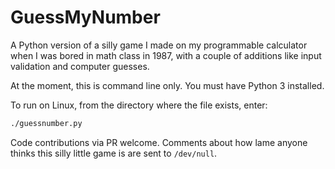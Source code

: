 # GuessMyNumber
A Python version of a silly game I made on my programmable calculator when I was bored in math class in 1987, with a couple of additions like input validation and computer guesses.

At the moment, this is command line only. You must have Python 3 installed.

To run on Linux, from the directory where the file exists, enter:
```bash
./guessnumber.py
```

Code contributions via PR welcome. Comments about how lame anyone thinks this silly little game is are sent to `/dev/null`.
